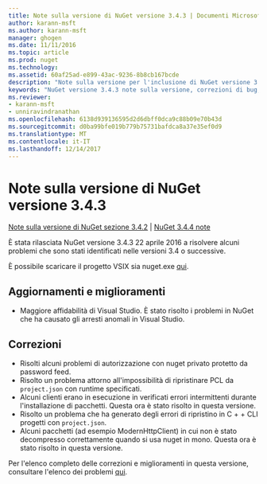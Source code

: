 ```yaml
---
title: Note sulla versione di NuGet versione 3.4.3 | Documenti Microsoft
author: karann-msft
ms.author: karann-msft
manager: ghogen
ms.date: 11/11/2016
ms.topic: article
ms.prod: nuget
ms.technology: 
ms.assetid: 60af25ad-e899-43ac-9236-8b8cb167bcde
description: "Note sulla versione per l'inclusione di NuGet versione 3.4.3 problemi noti, correzioni di bug, le funzionalità aggiunte e dcr."
keywords: "NuGet versione 3.4.3 note sulla versione, correzioni di bug, problemi noti, aggiunta di funzionalità, eseguire"
ms.reviewer:
- karann-msft
- unniravindranathan
ms.openlocfilehash: 6138d939136595d2d6dbff0dca9c88b09e70b43d
ms.sourcegitcommit: d0ba99bfe019b779b75731bafdca8a37e35ef0d9
ms.translationtype: MT
ms.contentlocale: it-IT
ms.lasthandoff: 12/14/2017
---
```

# <a name="nuget-343-release-notes"></a>Note sulla versione di NuGet versione 3.4.3

[Note sulla versione di NuGet sezione 3.4.2](../release-notes/nuget-3.4.2.md) | [NuGet 3.4.4 note](../release-notes/nuget-3.4.4.md)

È stata rilasciata NuGet versione 3.4.3 22 aprile 2016 a risolvere alcuni problemi che sono stati identificati nelle versioni 3.4 o successive.

È possibile scaricare il progetto VSIX sia nuget.exe [qui](https://dist.nuget.org/index.html).

## <a name="updates-and-improvements"></a>Aggiornamenti e miglioramenti

* Maggiore affidabilità di Visual Studio. È stato risolto i problemi in NuGet che ha causato gli arresti anomali in Visual Studio.

## <a name="fixes"></a>Correzioni

* Risolti alcuni problemi di autorizzazione con nuget privato protetto da password feed.
* Risolto un problema attorno all'impossibilità di ripristinare PCL da `project.json` con runtime specificati.
* Alcuni clienti erano in esecuzione in verificati errori intermittenti durante l'installazione di pacchetti. Questa ora è stato risolto in questa versione.
* Risolto un problema che ha generato degli errori di ripristino in C + + CLI progetti con `project.json`.
* Alcuni pacchetti (ad esempio ModernHttpClient) in cui non è stato decompresso correttamente quando si usa nuget in mono. Questa ora è stato risolto in questa versione.

Per l'elenco completo delle correzioni e miglioramenti in questa versione, consultare l'elenco dei problemi [qui](https://github.com/NuGet/Home/issues?q=is%3Aissue+milestone%3A3.4.3+is%3Aclosed).